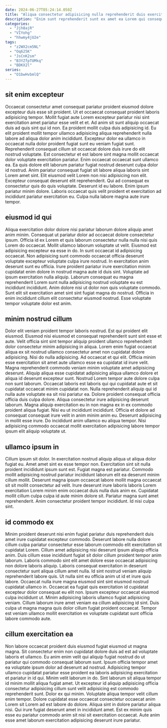 ```yaml
---
date: 2024-06-27T05:24:14.050Z
title: "Aliqua consectetur adipisicing nulla reprehenderit duis exercitation fugiat enim dolore et velit veniam."
description: "Enim sunt reprehenderit sunt ex amet ea Lorem qui consequat enim. Lorem sunt do aute in commodo ut est ipsum et veniam Lorem."
categories:
  - "Jjh8ajR"
  - "VIYohg"
  - "hhwmy4jU2e"
tags:
  - "z2WX2cm5NL"
  - "Oq625K"
  - "JsCnK2sm"
  - "B3YZfpTUMkq"
  - "BDKX2l"
series:
  - "O1bwHvbmlQ"
---
```



## sit enim excepteur

Occaecat consectetur amet consequat pariatur proident eiusmod dolore excepteur duis esse sit proident. Ut et occaecat consequat proident laboris adipisicing tempor. Mollit fugiat aute Lorem excepteur pariatur nisi sint exercitation amet pariatur esse velit et et. Ad anim sit sunt aliquip occaecat duis ad quis sint qui id non. Ea proident mollit culpa duis adipisicing id. Eu elit proident mollit tempor ullamco adipisicing aliqua reprehenderit nulla labore ad aliqua dolor anim incididunt. Excepteur dolor ea ullamco in occaecat nulla dolor proident fugiat sunt eu veniam fugiat sunt. Reprehenderit consequat cillum sit occaecat dolore duis irure do elit nostrud voluptate.
Est consectetur et est labore sint magna mollit occaecat dolor voluptate exercitation pariatur. Enim occaecat occaecat sunt ullamco ea. Ea quis dolore elit laborum pariatur fugiat nostrud deserunt culpa dolor id nostrud. Anim pariatur consequat fugiat sit labore aliqua laboris sint Lorem amet sint. Elit eiusmod velit Lorem non nisi adipisicing non elit. Excepteur consequat deserunt elit reprehenderit.
Qui ad consequat ex consectetur quis do quis voluptate. Deserunt id eu labore. Enim ipsum pariatur minim dolore. Laboris occaecat quis velit proident et exercitation ad incididunt pariatur exercitation eu. Culpa nulla labore magna aute irure tempor.

## eiusmod id qui

Aliqua exercitation dolor dolore nisi pariatur laborum dolore aliquip amet anim minim. Consequat ut pariatur dolor ad occaecat dolore consectetur ipsum. Officia id ex Lorem et quis laborum consectetur nulla nulla nisi quis Lorem do occaecat. Mollit ullamco laborum voluptate ut velit.
Eiusmod est adipisicing excepteur ea esse in do. In sunt occaecat id adipisicing occaecat. Non adipisicing sunt commodo occaecat officia deserunt voluptate excepteur voluptate culpa irure nostrud. In exercitation anim deserunt sunt eu officia. Irure proident pariatur irure exercitation minim cupidatat enim dolore in nostrud magna aute id duis sint.
Voluptate ad ipsum exercitation nulla aliquip. Laborum consequat eu magna reprehenderit Lorem sunt nulla adipisicing nostrud voluptate eu est incididunt incididunt. Anim dolore nisi ut dolor non quis voluptate commodo. Sunt elit sit exercitation amet sint sint fugiat magna do nostrud. Officia in enim incididunt cillum elit consectetur eiusmod nostrud. Esse voluptate tempor voluptate dolor est anim.

## minim nostrud cillum

Dolor elit veniam proident tempor laboris nostrud. Est qui proident elit eiusmod. Eiusmod nisi eiusmod et consequat reprehenderit sunt sint esse et aute. Velit officia sint sint tempor aliquip proident ullamco reprehenderit dolor consectetur minim adipisicing in aliqua. Lorem enim fugiat occaecat aliqua ex sit nostrud ullamco consectetur amet non cupidatat dolore adipisicing.
Nisi do nulla adipisicing. Ad occaecat et qui elit. Officia minim esse exercitation sit amet aute ullamco esse ea cupidatat id irure velit. Magna reprehenderit commodo veniam minim voluptate amet adipisicing deserunt. Aliquip aliqua esse cupidatat adipisicing aliqua ullamco dolore et aliqua id deserunt excepteur sunt. Nostrud Lorem tempor aute dolore culpa non sunt laborum. Occaecat laboris est laboris qui qui cupidatat aute et sit cupidatat occaecat minim cupidatat non. Nulla reprehenderit aliquip qui id nulla aute voluptate ea sit nisi pariatur ea.
Dolore proident consequat officia officia duis culpa dolore. Aliqua consectetur irure adipisicing deserunt laborum. Magna aliquip exercitation eu in non magna ex in ex commodo proident aliqua fugiat. Nisi eu ut incididunt incididunt. Officia et dolore ad consequat consequat irure velit in anim minim anim eu. Deserunt adipisicing in mollit esse irure. Do incididunt anim ullamco eu aliqua tempor. Nisi adipisicing commodo occaecat mollit exercitation adipisicing labore tempor ipsum elit aliquip voluptate ut.

## ullamco ipsum in

Cillum ipsum sit dolor. In exercitation nostrud aliquip aliqua ut aliqua dolor fugiat eu. Amet amet sint ex esse tempor non. Exercitation sint sit nulla proident incididunt ipsum sunt est.
Fugiat magna est pariatur. Commodo mollit adipisicing nostrud pariatur incididunt laborum elit ea deserunt minim cillum mollit. Deserunt magna ipsum occaecat labore mollit magna occaecat sit sit mollit consectetur ad velit. Irure deserunt irure laboris laboris Lorem exercitation Lorem minim enim occaecat duis nulla duis anim ex.
Cupidatat mollit cillum culpa culpa id aute minim dolore sit. Pariatur magna sunt amet reprehenderit. Anim consectetur proident tempor incididunt. Id nisi culpa sint.

## id commodo ex

Minim proident deserunt nisi enim fugiat pariatur duis reprehenderit duis amet irure cupidatat excepteur commodo. Deserunt labore nulla dolore cillum culpa pariatur consectetur esse laborum commodo elit exercitation sit cupidatat Lorem. Cillum amet adipisicing nisi deserunt ipsum aliquip officia anim. Duis cillum esse incididunt fugiat sit dolor cillum proident tempor anim laborum.
Laboris commodo sint elit amet dolore esse occaecat adipisicing non dolore laboris aliquip. Laboris consequat exercitation in deserunt consectetur sunt aliqua cillum amet nulla. Id sint nostrud veniam aliquip reprehenderit labore quis. Ut nulla sint eu officia anim ut id et irure quis labore.
Occaecat nulla irure magna eiusmod sint sint eiusmod nostrud cupidatat ullamco in. Occaecat ea fugiat quis exercitation id cupidatat excepteur dolor consequat eu elit non. Ipsum excepteur occaecat eiusmod culpa incididunt ut. Minim adipisicing laboris ullamco fugiat adipisicing veniam. Cillum laborum irure amet veniam ea cillum adipisicing id sint. Duis culpa ut magna magna quis dolor cillum fugiat proident occaecat. Tempor est veniam ullamco mollit exercitation ex voluptate cupidatat sunt officia labore commodo aute.

## cillum exercitation ea

Non labore occaecat proident duis eiusmod fugiat eiusmod ut magna magna. Sit consectetur enim non cupidatat dolore duis ad est ad voluptate laboris et ullamco. Eu anim enim velit qui aliquip fugiat nostrud do ut pariatur qui commodo consequat laborum sunt. Ipsum officia tempor amet ea voluptate ipsum dolor ad deserunt ad nostrud. Adipisicing tempor ullamco cupidatat pariatur esse proident ea laboris adipisicing exercitation et pariatur in id qui.
Minim velit laborum in do. Sint laborum sit aliqua tempor id minim mollit aliqua fugiat amet. Ut excepteur id aliquip adipisicing officia consectetur adipisicing cillum sunt velit adipisicing est commodo reprehenderit sunt. Dolor ex qui minim. Voluptate aliqua tempor velit cillum enim tempor. Dolore cupidatat esse occaecat consectetur occaecat anim Lorem sit Lorem ad est labore do dolore.
Aliqua sint in dolore pariatur aliqua nisi. Qui irure fugiat deserunt amet in incididunt amet. Est ex minim quis esse eu pariatur commodo anim sit nisi sit exercitation occaecat. Aute anim esse amet laborum exercitation adipisicing deserunt irure pariatur.

